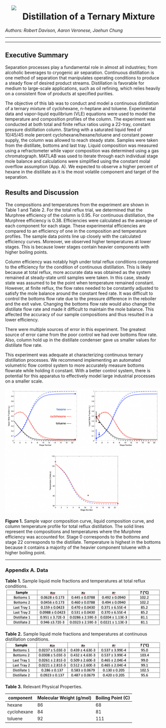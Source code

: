 <img src="https://www.chemengr.ucsb.edu/sites/chemengr.ucsb.edu/files/images/chemengr-logo-white-horiz.png" style="float: left; margin: 20px; height: 20px">

# Distillation of a Ternary Mixture 
_Authors: Robert Davison, Aaron Veronese, Jaehun Chung_

---
---

## Executive Summary

Separation processes play a fundamental role in almost all industries; from alcoholic beverages to cryogenic air separation. Continuous distillation is one method of separation that manipulates operating conditions to produce a steady flow of desired product streams. Distillation is favorable for medium to large-scale applications, such as oil refining, which relies heavily on a consistent flow of products at specified purities. 

The objective of this lab was to conduct and model a continuous distillation of a ternary mixture of cyclohexane, n-heptane and toluene. Experimental data and vapor-liquid equilibrium (VLE) equations were used to model the temperature and composition profiles of the column. The experiment was conducted at both total and finite reflux ratios using a 22-tray, constant pressure distillation column. Starting with a saturated liquid feed of 10/45/45 mole percent cyclohexane/hexane/toluene and constant power supply, the column was allowed to reach steady state. Samples were taken from the distillate, bottoms and last tray. Liquid composition was measured using a refractometer while vapor composition was determined using a gas chromatograph. MATLAB was used to iterate through each individual stage mole balance and calculations were simplified using the constant molal overflow assumption (App. A). We expected to observe a higher percent of hexane in the distillate as it is the most volatile component and target of the separation.

## Results and Discussion

The compositions and temperatures from the experiment are shown in Table 1 and Table 2. For the total reflux trial, we determined that the Murphree efficiency of the column is 0.95. For continuous distillation, the Murphree efficiency is 0.38. Efficiencies were calculated as the average of each component for each stage. These experimental efficiencies are compared to an efficiency of one in the composition and temperature profiles. The sample data points line up closely with the calculated efficiency curves. Moreover, we observed higher temperatures at lower stages. This is because lower stages contain heavier components with higher boiling points. 

Column efficiency was notably high under total reflux conditions compared to the efficiency for the condition of continuous distillation. This is likely because at total reflux, more accurate data was obtained as the system remained at steady-state until samples were taken. In this case, steady state was assumed to be the point when temperature remained constant. However, at finite reflux, the flow rates needed to be constantly adjusted to satisfy the mole balance around the constant feed rate. It was difficult to control the bottoms flow rate due to the pressure difference in the reboiler and the exit valve. Changing the bottoms flow rate would also change the distillate flow rate and made it difficult to maintain the mole balance. This affected the accuracy of our sample compositions and thus resulted in a lower efficiency. 

There were multiple sources of error in this experiment. The greatest source of error came from the poor control we had over bottoms flow rate. Also, column hold up in the distillate condenser gave us smaller values for distillate flow rate. 

This experiment was adequate at characterizing continuous ternary distillation processes. We recommend implementing an automated volumetric flow control system to more accurately measure bottoms flowrate while holding it constant. With a better control system, there is potential for this apparatus to effectively model large industrial processes on a smaller scale.

![](images/profiles.png)

**Figure 1.** Sample vapor composition curve, liquid composition curve, and column temperature profile for total reflux distillation. The solid lines represent the compositions and temperatures where the Murphree efficiency was accounted for. Stage 0 corresponds to the bottoms and stage 22 corresponds to the distillate. Temperature is highest in the bottoms because it contains a majority of the heavier component toluene with a higher boiling point.

---

### Appendix A. Data


**Table 1.** Sample liquid mole fractions and temperatures at total reflux conditions.
![](images/table1.png)


**Table 2.** Sample liquid mole fractions and temperatures at continuous distillation conditions.
![](images/table2.png)


**Table 3.** Relevant Physical Properties. 

|component   | Molecular Weight (g/mol)  | Boiling Point (C)  |
|---|---|---|
|hexane   | 86  | 68   |
| cyclohexane  | 84  | 81  |
| toluene  |  92 | 111  |